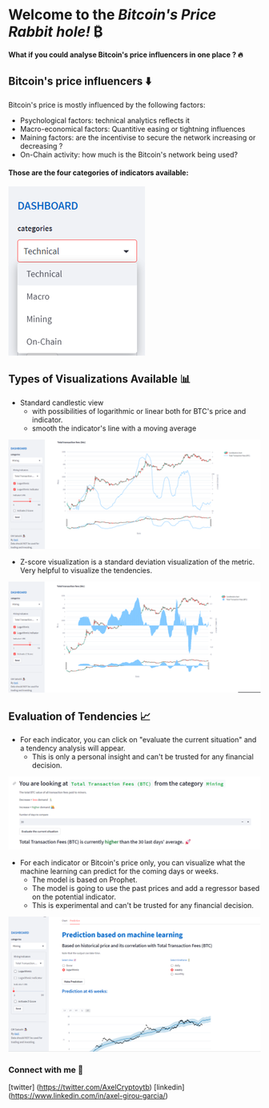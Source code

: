 # Welcome to the *Bitcoin's Price Rabbit hole!* ₿

#### What if you could analyse Bitcoin's price influencers in one place ? 🔥

## Bitcoin's price influencers ⬇️
Bitcoin's price is mostly influenced by the following factors:   
- Psychological factors: technical analytics reflects it
- Macro-economical factors: Quantitive easing or tightning influences   
- Maining factors: are the incentivise to secure the network increasing or decreasing ?   
- On-Chain activity: how much is the Bitcoin's network being used?      


#### Those are the four categories of indicators available: 
![categories](images/categories.png)



## Types of Visualizations Available 📊

- Standard candlestic view   
    - with possibilities of logarithmic or linear both for BTC's price and indicator.
    - smooth the indicator's line with a moving average 
 
![macategories](images/ma.png)


- Z-score visualization is a standard deviation visualization of the metric. Very helpful to visualize the tendencies.   

![zscore](images/zscore.png)


## Evaluation of Tendencies 📈

- For each indicator, you can click on "evaluate the current situation" and a tendency analysis will appear.   
    - This is only a personal insight and can't be trusted for any financial decision.   

![ev](images/ev.png)


- For each indicator or Bitcoin's price only, you can visualize what the machine learning can predict for the coming days or weeks.  
    - The model is based on Prophet.
    - The model is going to use the past prices and add a regressor based on the potential indicator.  
    - This is experimental and can't be trusted for any financial decision.  

![prophet](images/prophet.png)


### Connect with me 🫡  
[twitter] (https://twitter.com/AxelCryptoytb)
[linkedin] (https://www.linkedin.com/in/axel-girou-garcia/)
